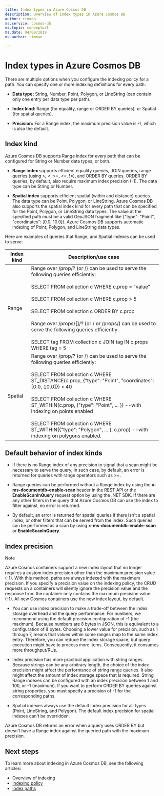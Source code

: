 ```yaml
---
title: Index types in Azure Cosmos DB
description: Overview of index types in Azure Cosmos DB
author: rimman
ms.service: cosmos-db
ms.topic: conceptual
ms.date: 04/08/2019
ms.author: rimman

---
```


# Index types in Azure Cosmos DB

There are multiple options when you configure the indexing policy for a path. You can specify one or more indexing definitions for every path:

- **Data type:** String, Number, Point, Polygon, or LineString (can contain only one entry per data type per path).

- **Index kind:** Range (for equality, range or ORDER BY queries), or Spatial (for spatial queries).

- **Precision:** For a Range index, the maximum precision value is -1, which is also the default.

## Index kind

Azure Cosmos DB supports Range index for every path that can be configured for String or Number data types, or both.

- **Range index** supports efficient equality queries, JOIN queries, range queries (using >, <, >=, <=, !=), and ORDER BY queries. ORDER BY queries, by default, also require maximum index precision (-1). The data type can be String or Number.

- **Spatial index** supports efficient spatial (within and distance) queries. The data type can be Point, Polygon, or LineString. Azure Cosmos DB also supports the spatial index kind for every path that can be specified for the Point, Polygon, or LineString data types. The value at the specified path must be a valid GeoJSON fragment like {"type": "Point", "coordinates": [0.0, 10.0]}. Azure Cosmos DB supports automatic indexing of Point, Polygon, and LineString data types.

Here are examples of queries that Range, and Spatial indexes can be used to serve:

| **Index kind** | **Description/use case** |
| ---------- | ---------------- |
| Range      | Range over /prop/? (or /) can be used to serve the following queries efficiently:<br><br>SELECT FROM collection c WHERE c.prop = "value"<br><br>SELECT FROM collection c WHERE c.prop > 5<br><br>SELECT FROM collection c ORDER BY c.prop<br><br>Range over /props/[]/? (or / or /props/) can be used to serve the following queries efficiently:<br><br>SELECT tag FROM collection c JOIN tag IN c.props WHERE tag = 5  |
| Spatial    | Range over /prop/? (or /) can be used to serve the following queries efficiently:<br><br>SELECT FROM collection c WHERE ST_DISTANCE(c.prop, {"type": "Point", "coordinates": [0.0, 10.0]}) < 40<br><br>SELECT FROM collection c WHERE ST_WITHIN(c.prop, {"type": "Point", ... }) --with indexing on points enabled<br><br>SELECT FROM collection c WHERE ST_WITHIN({"type": "Polygon", ... }, c.prop) --with indexing on polygons enabled. |

## Default behavior of index kinds

- If there is no Range index of any precision to signal that a scan might be necessary to serve the query, in such case, by default, an error is returned for queries with range operators such as >=.

- Range queries can be performed without a Range index by using the **x-ms-documentdb-enable-scan** header in the REST API or the **EnableScanInQuery** request option by using the .NET SDK. If there are any other filters in the query that Azure Cosmos DB can use the index to filter against, no error is returned.

- By default, an error is returned for spatial queries if there isn't a spatial index, or other filters that can be served from the index. Such queries can be performed as a scan by using **x-ms-documentdb-enable-scan** or **EnableScanInQuery**.

## Index precision

> [!NOTE]
> Azure Cosmos containers support a new index layout that no longer requires a custom index precision other than the maximum precision value (-1). With this method, paths are always indexed with the maximum precision. If you specify a precision value on the indexing policy, the CRUD requests on a containers will silently ignore the precision value and the response from the container only contains the maximum precision value (-1).  All new Cosmos containers use the new index layout, by default.

- You can use index precision to make a trade-off between the index storage overhead and the query performance. For numbers, we recommend using the default precision configuration of -1 (the maximum). Because numbers are 8 bytes in JSON, this is equivalent to a configuration of 8 bytes. Choosing a lower value for precision, such as 1 through 7, means that values within some ranges map to the same index entry. Therefore, you can reduce the index storage space, but query execution might have to process more items. Consequently, it consumes more throughput/RUs.

- Index precision has more practical application with string ranges. Because strings can be any arbitrary length, the choice of the index precision might affect the performance of string range queries. It also might affect the amount of index storage space that is required. String Range indexes can be configured with an index precision between 1 and 100, or -1 (maximum). If you want to perform ORDER BY queries against string properties, you must specify a precision of -1 for the corresponding paths.

- Spatial indexes always use the default index precision for all types (Point, LineString, and Polygon). The default index precision for spatial indexes can't be overridden.

Azure Cosmos DB returns an error when a query uses ORDER BY but doesn't have a Range index against the queried path with the maximum precision.

## Next steps

To learn more about indexing in Azure Cosmos DB, see the following articles:

- [Overview of indexing](index-overview.md)
- [Indexing policy](indexing-policies.md)
- [Index paths](index-paths.md)

